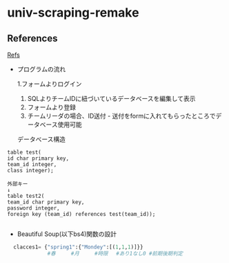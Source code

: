 # univ-scraping-remake

## References  
[Refs](https://docs.djangoproject.com/ja/2.2/intro/tutorial01/)

- プログラムの流れ 

  1.フォームよりログイン 
    1. SQLよりチームIDに紐づいているデータベースを編集して表示
  1. フォームより登録
    1. チームリーダの場合、ID送付
      - 送付をformに入れてもらったところでデータベース使用可能
  
      
      

  データべース構造
 ```
table test(
id char primary key,
team_id integer,
class integer);

外部キー
↓
table test2(
team_id char primary key,
password integer,
foreign key (team_id) references test(team_id));


```


  
- Beautiful Soup(以下bs4)関数の設計

```python
  clacces1= {"spring1":{"Mondey":[(1,1,1)]}}
             #春　　　#月　　　#時限　 #あり1なし0 #前期後期判定
```

